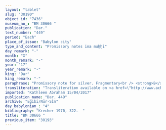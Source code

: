 ```yaml
---
layout: "tablet"
slug: "30190"
object_id: "7436"
museum_no_: "BM 30666 "
publication: "Dar."
text_number: "449"
period: "Each"
place_of_issue: "Babylon city"
type_and_content: "Promissory notes ina muẖẖi"
day_remark: "-"
month: "X"
month_remark: "-"
year: "17"
year_remark: "-"
king: "Dar"
king_remark: "-"
paraphrase: "Promissory note for silver. Fragmentary<br /> <strong>B</strong> owes <strong>A</strong> 6 2/3 minas and 1 shekel of medium quality (<em>nuhhutu</em>) silver, of which 1/8 is alloy. From which (<em>ina libbi</em>) he will deliver (<em>nadānu</em>) (amount broken off) on the 4<sup>th</sup> day of Ṭebēt (X). The tablet is written on the 4<sup>th</sup> day of Ṭebēt (X). Cf. BM30309: a receipt for 4 mina of silver written on the 20<sup>th</sup> day of Ṭebēt (X).<br /> The list of witnesses is fragmentary. The scribe is Bēl-ittannu/Nab&ucirc;-uṣur&scaron;u//<em>Rab-ban&ecirc;</em><br /> &nbsp;<br /> <strong>A </strong>= Nab&ucirc;-bān-ahi/Marduk-nāṣir//Adad-&scaron;amm&ecirc;; <strong>B </strong>= &Scaron;i&scaron;ku/Iddināya//Egibi"
transliteration: "Transliteration available on <a href=\"http://www.achemenet.com/fr/item/?/sources-textuelles/textes-par-regions/babylonie/babylone/1662147\" target=\"_blank\">Achemenet</a>"
imported: "Kathleen Abraham 15/04/2017"
publication_name: "Dar. 449"
archive: "Egibi/Nūr-Sîn"
day_babylonian_: "4"
bibliography: "Krecher 1970, 322.  "
title: "BM 30666 "
previous_item: "30193"
---
```

